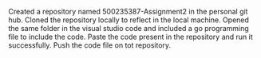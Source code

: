 Created a repository named 500235387-Assignment2 in the personal git hub.
Cloned the repository locally to reflect in the local machine.
Opened the same folder in the visual studio code  and included a go programming file to include the code.
Paste the code present in the repository and run it successfully.
Push the code file on tot repository.
